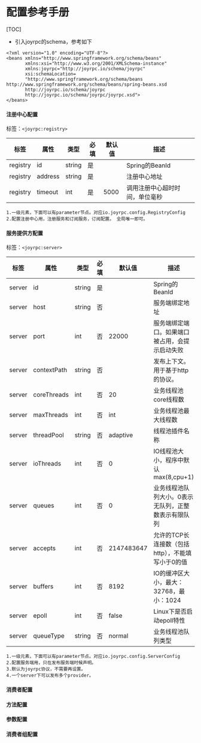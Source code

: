 配置参考手册
===

[TOC]

- 引入joyrpc的schema，参考如下
````
<?xml version="1.0" encoding="UTF-8"?>
<beans xmlns="http://www.springframework.org/schema/beans"
       xmlns:xsi="http://www.w3.org/2001/XMLSchema-instance"
       xmlns:joyrpc="http://joyrpc.io/schema/joyrpc"
       xsi:schemaLocation=
       "http://www.springframework.org/schema/beans        http://www.springframework.org/schema/beans/spring-beans.xsd
       http://joyrpc.io/schema/joyrpc  
       http://joyrpc.io/schema/joyrpc/joyrpc.xsd">
</beans>
````
#### 注册中心配置 
标签：`<joyrpc:registry>`

|标签|属性|类型|必填|默认值|描述|
| -- | --| -- | -- | -- | -- |
|registry|id|string|是||Spring的BeanId|
|registry|address|string|是||注册中心地址|
|registry|timeout|int|是|5000|调用注册中心超时时间，单位毫秒|
````
1.一级元素，下面可以有parameter节点。对应io.joyrpc.config.RegistryConfig
2.配置注册中心用，注册服务和订阅服务，订阅配置。 全局唯一即可。
````

#### 服务提供方配置  
标签：`<joyrpc:server>` 

|标签|属性|类型|必填|默认值|描述|
| -- | --| -- | -- | -- | -- |
|server|id|string|是||Spring的BeanId|
|server|host|string|否||服务端绑定地址|
|server|port|int|否|22000|服务端绑定端口。如果端口被占用，会提示启动失败|
|server|contextPath|string|否||发布上下文。用于基于http的协议。|
|server|coreThreads|int|否|20|业务线程池core线程数|
|server|maxThreads|int|否|int|业务线程池最大线程数|
|server|threadPool|string|否|adaptive|线程池插件名称|
|server|ioThreads|int|否|0|IO线程池大小，程序中默认max(8,cpu+1)|
|server|queues|int|否|0|业务线程池队列大小。0表示无队列，正整数表示有限队列|
|server|accepts|int|否|2147483647|允许的TCP长连接数（包括http），不能填写小于0的值|
|server|buffers|int|否|8192|IO的缓冲区大小，最大：32768，最小：1024|
|server|epoll|int|否|false|Linux下是否启动epoll特性|
|server|queueType|string|否|normal|业务线程池队列类型|
````
1.一级元素，下面可以有parameter节点。对应io.joyrpc.config.ServerConfig
2.配置服务端用，只在发布服务端时候声明。
3.默认为joyrpc协议，不需要再设置。
4.一个server下可以发布多个provider。
````

#### 消费者配置

#### 方法配置

#### 参数配置

#### 消费者组配置

